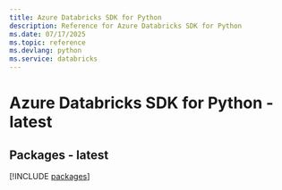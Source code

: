 ```yaml
---
title: Azure Databricks SDK for Python
description: Reference for Azure Databricks SDK for Python
ms.date: 07/17/2025
ms.topic: reference
ms.devlang: python
ms.service: databricks
---
```

# Azure Databricks SDK for Python - latest
## Packages - latest
[!INCLUDE [packages](databricks-index.md)]